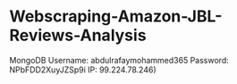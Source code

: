 # Webscraping-Amazon-JBL-Reviews-Analysis


MongoDB Username: abdulrafaymohammed365
Password: NPbFDD2XuyJZSp9i
IP: 99.224.78.246)
